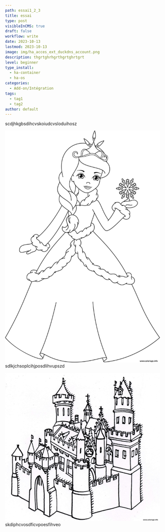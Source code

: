 ```yaml
---
path: essai1_2_3
title: essai
type: post
visibleInCMS: true
draft: false
workflow: write
date: 2023-10-13
lastmod: 2023-10-13
image: img/ha_acces_ext_duckdns_account.png
description: thgrtghrhgrthgrtghrtgrt
level: beginner
type_install:
  - ha-container
  - ha-os
categories:
  - Add-on/Intégration
tags:
  - tag1
  - tag2
author: default
---
```

scdjhkgbsdihcvskoiudcvsloduihosz





![](img/1611871156la-princesse-des-glaces.jpg)
sdlkjchsoplcihjposdlihvupszd





![](img/1503358260chateau-forteresse.jpg)
skdiphcvosdficvpoesfihveo
